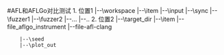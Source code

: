 #AFL和AFLGo对比测试
	1. 位置1
		|--\workspace
			|--\item
				|--\input
				|--\sync
					|--\fuzzer1
					|--\fuzzer2
					|--...
			|--..
	2. 位置2
		|--\target_dir
			|--\item
				|--file_aflgo_instrument
				|--file-afl-clang
	
		|--\seed
		|--\plot_out
